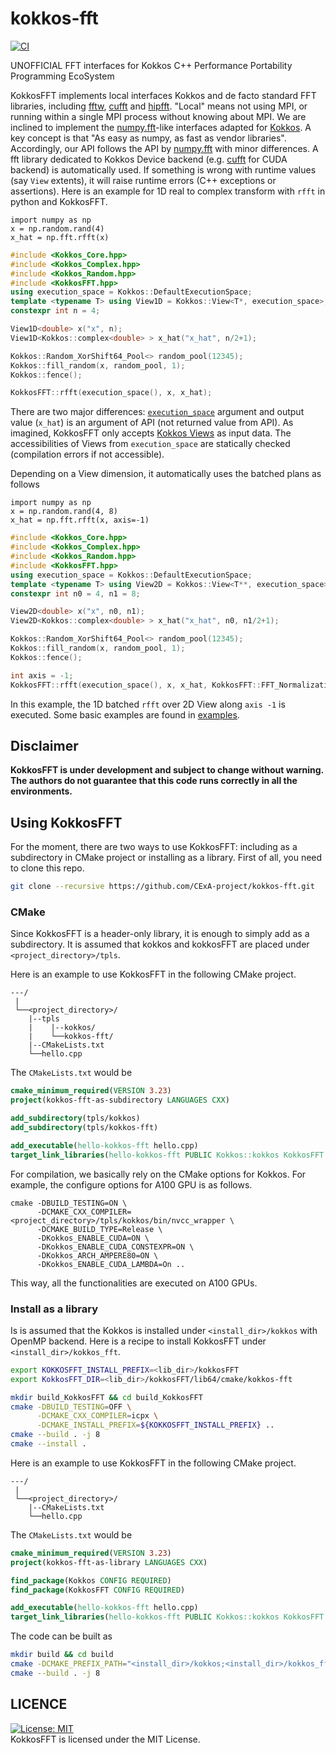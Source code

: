 # kokkos-fft

[![CI](https://github.com/CExA-project/kokkos-fft/actions/workflows/cmake.yml/badge.svg)](https://github.com/CExA-project/kokkos-fft/actions)

UNOFFICIAL FFT interfaces for Kokkos C++ Performance Portability Programming EcoSystem

KokkosFFT implements local interfaces Kokkos and de facto standard FFT libraries, including [fftw](http://www.fftw.org), [cufft](https://developer.nvidia.com/cufft) and [hipfft](https://github.com/ROCm/hipFFT). "Local" means not using MPI, or running within a single MPI process without knowing about MPI. We are inclined to implement the [numpy.fft](https://numpy.org/doc/stable/reference/routines.fft.html)-like interfaces adapted for [Kokkos](https://github.com/kokkos/kokkos).
A key concept is that "As easy as numpy, as fast as vendor libraries". Accordingly, our API follows the API by [numpy.fft](https://numpy.org/doc/stable/reference/routines.fft.html) with minor differences. A fft library dedicated to Kokkos Device backend (e.g. [cufft](https://developer.nvidia.com/cufft) for CUDA backend) is automatically used. If something is wrong with runtime values (say `View` extents), it will raise runtime errors (C++ exceptions or assertions). Here is an example for 1D real to complex transform with `rfft` in python and KokkosFFT.
```python3
import numpy as np
x = np.random.rand(4)
x_hat = np.fft.rfft(x)
```

```C++
#include <Kokkos_Core.hpp>
#include <Kokkos_Complex.hpp>
#include <Kokkos_Random.hpp>
#include <KokkosFFT.hpp>
using execution_space = Kokkos::DefaultExecutionSpace;
template <typename T> using View1D = Kokkos::View<T*, execution_space>;
constexpr int n = 4;

View1D<double> x("x", n);
View1D<Kokkos::complex<double> > x_hat("x_hat", n/2+1);

Kokkos::Random_XorShift64_Pool<> random_pool(12345);
Kokkos::fill_random(x, random_pool, 1);
Kokkos::fence();

KokkosFFT::rfft(execution_space(), x, x_hat);
```

There are two major differences: [`execution_space`](https://kokkos.org/kokkos-core-wiki/API/core/execution_spaces.html) argument and output value (`x_hat`) is an argument of API (not returned value from API). As imagined, KokkosFFT only accepts [Kokkos Views](https://kokkos.org/kokkos-core-wiki/API/core/View.html) as input data. The accessibilities of Views from `execution_space` are statically checked (compilation errors if not accessible).

Depending on a View dimension, it automatically uses the batched plans as follows
```python3
import numpy as np
x = np.random.rand(4, 8)
x_hat = np.fft.rfft(x, axis=-1)
```

```C++
#include <Kokkos_Core.hpp>
#include <Kokkos_Complex.hpp>
#include <Kokkos_Random.hpp>
#include <KokkosFFT.hpp>
using execution_space = Kokkos::DefaultExecutionSpace;
template <typename T> using View2D = Kokkos::View<T**, execution_space>;
constexpr int n0 = 4, n1 = 8;

View2D<double> x("x", n0, n1);
View2D<Kokkos::complex<double> > x_hat("x_hat", n0, n1/2+1);

Kokkos::Random_XorShift64_Pool<> random_pool(12345);
Kokkos::fill_random(x, random_pool, 1);
Kokkos::fence();

int axis = -1;
KokkosFFT::rfft(execution_space(), x, x_hat, KokkosFFT::FFT_Normalization::BACKWARD, axis); // FFT along -1 axis and batched along 0th axis
```

In this example, the 1D batched `rfft` over 2D View along `axis -1` is executed. Some basic examples are found in [examples](https://github.com/CExA-project/kokkos-fft/tree/main/examples).

## Disclaimer
**KokkosFFT is under development and subject to change without warning. The authors do not guarantee that this code runs correctly in all the environments.**

## Using KokkosFFT
For the moment, there are two ways to use KokkosFFT: including as a subdirectory in CMake project or installing as a library. First of all, you need to clone this repo.
```bash
git clone --recursive https://github.com/CExA-project/kokkos-fft.git
```

### CMake
Since KokkosFFT is a header-only library, it is enough to simply add as a subdirectory. It is assumed that kokkos and kokkosFFT are placed under `<project_directory>/tpls`.

Here is an example to use KokkosFFT in the following CMake project.
```
---/
 |
 └──<project_directory>/
    |--tpls
    |    |--kokkos/
    |    └──kokkos-fft/
    |--CMakeLists.txt
    └──hello.cpp
```

The `CMakeLists.txt` would be
```CMake
cmake_minimum_required(VERSION 3.23)
project(kokkos-fft-as-subdirectory LANGUAGES CXX)

add_subdirectory(tpls/kokkos)
add_subdirectory(tpls/kokkos-fft)

add_executable(hello-kokkos-fft hello.cpp)
target_link_libraries(hello-kokkos-fft PUBLIC Kokkos::kokkos KokkosFFT::fft)
```

For compilation, we basically rely on the CMake options for Kokkos. For example, the configure options for A100 GPU is as follows.
```
cmake -DBUILD_TESTING=ON \
      -DCMAKE_CXX_COMPILER=<project_directory>/tpls/kokkos/bin/nvcc_wrapper \
      -DCMAKE_BUILD_TYPE=Release \
      -DKokkos_ENABLE_CUDA=ON \
      -DKokkos_ENABLE_CUDA_CONSTEXPR=ON \
      -DKokkos_ARCH_AMPERE80=ON \
      -DKokkos_ENABLE_CUDA_LAMBDA=On ..
```
This way, all the functionalities are executed on A100 GPUs.

### Install as a library
Is is assumed that the Kokkos is installed under `<install_dir>/kokkos` with OpenMP backend. Here is a recipe to install KokkosFFT under `<install_dir>/kokkos_fft`.

```bash
export KOKKOSFFT_INSTALL_PREFIX=<lib_dir>/kokkosFFT
export KokkosFFT_DIR=<lib_dir>/kokkosFFT/lib64/cmake/kokkos-fft

mkdir build_KokkosFFT && cd build_KokkosFFT
cmake -DBUILD_TESTING=OFF \
      -DCMAKE_CXX_COMPILER=icpx \
      -DCMAKE_INSTALL_PREFIX=${KOKKOSFFT_INSTALL_PREFIX} ..
cmake --build . -j 8
cmake --install .
```

Here is an example to use KokkosFFT in the following CMake project.
```
---/
 |
 └──<project_directory>/
    |--CMakeLists.txt
    └──hello.cpp
```

The `CMakeLists.txt` would be
```CMake
cmake_minimum_required(VERSION 3.23)
project(kokkos-fft-as-library LANGUAGES CXX)

find_package(Kokkos CONFIG REQUIRED)
find_package(KokkosFFT CONFIG REQUIRED)

add_executable(hello-kokkos-fft hello.cpp)
target_link_libraries(hello-kokkos-fft PUBLIC Kokkos::kokkos KokkosFFT::fft)
```

The code can be built as
```bash
mkdir build && cd build
cmake -DCMAKE_PREFIX_PATH="<install_dir>/kokkos;<install_dir>/kokkos_fft" ..
cmake --build . -j 8
```

## LICENCE
[![License: MIT](https://img.shields.io/badge/License-MIT-yellow.svg)](https://opensource.org/licenses/MIT)  
KokkosFFT is licensed under the MIT License.
